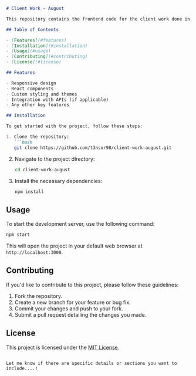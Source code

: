 ```markdown
# Client Work - August

This repository contains the frontend code for the client work done in August. The project is built with React and includes various components and features as per client requirements.

## Table of Contents

- [Features](#features)
- [Installation](#installation)
- [Usage](#usage)
- [Contributing](#contributing)
- [License](#license)

## Features

- Responsive design
- React components
- Custom styling and themes
- Integration with APIs (if applicable)
- Any other key features

## Installation

To get started with the project, follow these steps:

1. Clone the repository:
   ```bash
   git clone https://github.com/t3nsor98/client-work-august.git
   ```

2. Navigate to the project directory:
   ```bash
   cd client-work-august
   ```

3. Install the necessary dependencies:
   ```bash
   npm install
   ```

## Usage

To start the development server, use the following command:
```bash
npm start
```

This will open the project in your default web browser at `http://localhost:3000`.

## Contributing

If you'd like to contribute to this project, please follow these guidelines:

1. Fork the repository.
2. Create a new branch for your feature or bug fix.
3. Commit your changes and push to your fork.
4. Submit a pull request detailing the changes you made.

## License

This project is licensed under the [MIT License](LICENSE).

```

Let me know if there are specific details or sections you want to include....!